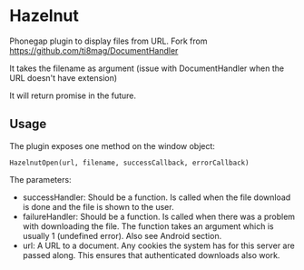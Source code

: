 Hazelnut
========

Phonegap plugin to display files from URL. Fork from https://github.com/ti8mag/DocumentHandler

It takes the filename as argument (issue with DocumentHandler when the URL doesn't have extension)

It will return promise in the future.

## Usage

The plugin exposes one method on the window object: 

    HazelnutOpen(url, filename, successCallback, errorCallback)

The parameters: 

* successHandler: Should be a function. Is called when the file download is done and the file is shown to the user. 
* failureHandler: Should be a function. Is called when there was a problem with downloading the file. 
The function takes an argument which is usually 1 (undefined error). Also see Android section.
* url: A URL to a document. Any cookies the system has for this server are passed along. This ensures that authenticated downloads also work. 
